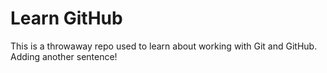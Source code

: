 # Learn GitHub

This is a throwaway repo used to learn about working with Git and GitHub.
Adding another sentence!
